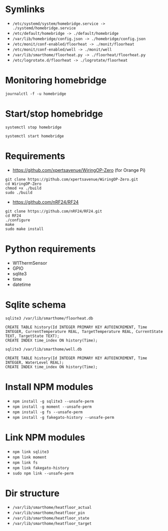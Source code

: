 # Symlinks

* `/etc/systemd/system/homebridge.service -> ./systemd/homebridge.service`
* `/etc/default/homebridge -> ./default/homebridge`
* `/var/lib/homebridge/config.json -> ./homebridge/config.json`
* `/etc/monit/conf-enabled/floorheat -> ./monit/floorheat`
* `/etc/monit/conf-enabled/well -> ./monit/well`
* `/var/lib/smarthome/floorheat.py -> ./floorheat/floorheat.py`
* `/etc/logrotate.d/floorheat -> ./logrotate/floorheat`

# Monitoring homebridge

`journalctl -f -u homebridge`

# Start/stop homebridge

`systemctl stop homebridge`

`systemctl start homebridge`

# Requirements

* https://github.com/xpertsavenue/WiringOP-Zero (for Orange Pi)

```
git clone https://github.com/xpertsavenue/WiringOP-Zero.git
cd WiringOP-Zero
chmod +x ./build
sudo ./build
```

* https://github.com/nRF24/RF24

```
git clone https://github.com/nRF24/RF24.git
cd RF24
./configure
make
sudo make install
```

# Python requirements

* W1ThermSensor
* GPIO
* sqlite3
* time
* datetime

# Sqlite schema

`sqlite3 /var/lib/smarthome/floorheat.db`

```
CREATE TABLE history(Id INTEGER PRIMARY KEY AUTOINCREMENT, Time INTEGER, CurrentTemperature REAL, TargetTemperature REAL, CurrentState TEXT, TargetState TEXT);
CREATE INDEX time_index ON history(Time);
```

`sqlite3 /var/lib/smarthome/well.db`

```
CREATE TABLE history(Id INTEGER PRIMARY KEY AUTOINCREMENT, Time INTEGER, WaterLevel REAL);
CREATE INDEX time_index ON history(Time);
```

# Install NPM modules

* `npm install -g sqlite3 --unsafe-perm`
* `npm install -g moment --unsafe-perm`
* `npm install -g fs --unsafe-perm`
* `npm install -g fakegato-history --unsafe-perm`

# Link NPM modules

* `npm link sqlite3`
* `npm link moment`
* `npm link fs`
* `npm link fakegato-history`
* `sudo npm link --unsafe-perm`

# Dir structure

* `/var/lib/smarthome/heatfloor_actual`
* `/var/lib/smarthome/heatfloor_pin`
* `/var/lib/smarthome/heatfloor_state`
* `/var/lib/smarthome/heatfloor_target`
